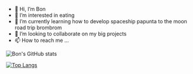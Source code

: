 - 👋 Hi, I’m Bon 
- 👀 I’m interested in eating
- 🌱 I’m currently learning how to develop spaceship papunta to the moon road trip brombrom
- 💞️ I’m looking to collaborate on my big projects
- 📫 How to reach me ...

<!---
jhonbonjuvi/jhonbonjuvi is a ✨ special ✨ repository because its `README.md` (this file) appears on your GitHub profile.
You can click the Preview link to take a look at your changes.
--->


![Bon's GitHub stats](https://github-readme-stats.vercel.app/api?username=jhonbonjuvi&show_icons=true&theme=tokyonight)

[![Top Langs](https://github-readme-stats.vercel.app/api/top-langs/?username=jhonbonjuvi&hide_progress=true)](https://github.com/jhonbonjuvi/github-readme-stats)
